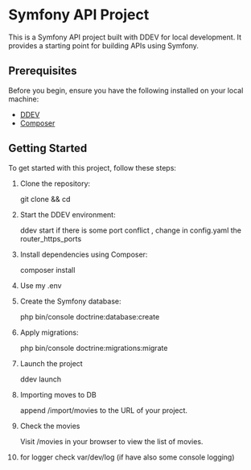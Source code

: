 # Symfony API Project

This is a Symfony API project built with DDEV for local development. It provides a starting point for building APIs using Symfony.

## Prerequisites

Before you begin, ensure you have the following installed on your local machine:

- [DDEV](https://ddev.readthedocs.io/en/stable/#installation)
- [Composer](https://getcomposer.org/download/)

## Getting Started

To get started with this project, follow these steps:

1. Clone the repository:

   git clone <repository-url> && cd <project-directory>

2. Start the DDEV environment:

   ddev start
   if there is some port conflict , change in config.yaml the router_https_ports

3. Install dependencies using Composer:

   composer install

4. Use my .env

5. Create the Symfony database:

   php bin/console doctrine:database:create

6. Apply migrations:

   php bin/console doctrine:migrations:migrate

7. Launch the project

   ddev launch

8. Importing moves to DB

   append /import/movies to the URL of your project.

9. Check the movies

   Visit /movies in your browser to view the list of movies.

10. for logger check var/dev/log (if have also some console logging)
